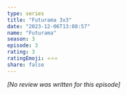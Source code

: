 ```yaml
---
type: series
title: "Futurama 3x3"
date: "2023-12-06T13:08:57"
name: "Futurama"
season: 3
episode: 3
rating: 3
ratingEmoji: ⭐️⭐️⭐️
share: false
---
```


*[No review was written for this episode]*
